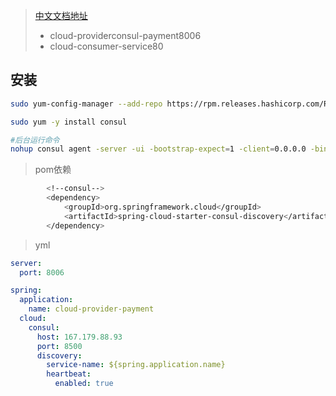 > [中文文档地址](http://springcloud.cc/spring-cloud-consul.html)
> * cloud-providerconsul-payment8006
> * cloud-consumer-service80
## 安装
```sh
sudo yum-config-manager --add-repo https://rpm.releases.hashicorp.com/RHEL/hashicorp.repo

sudo yum -y install consul

#后台运行命令
nohup consul agent -server -ui -bootstrap-expect=1 -client=0.0.0.0 -bind 167.179.88.93 -data-dir=/consul/data >> /consul/logs/consul.log &
```
>pom依赖
```sh
        <!--consul-->
        <dependency>
            <groupId>org.springframework.cloud</groupId>
            <artifactId>spring-cloud-starter-consul-discovery</artifactId>
        </dependency>
```
>yml
```yml
server:
  port: 8006

spring:
  application:
    name: cloud-provider-payment
  cloud:
    consul:
      host: 167.179.88.93
      port: 8500
      discovery:
        service-name: ${spring.application.name}
        heartbeat:
          enabled: true

```
